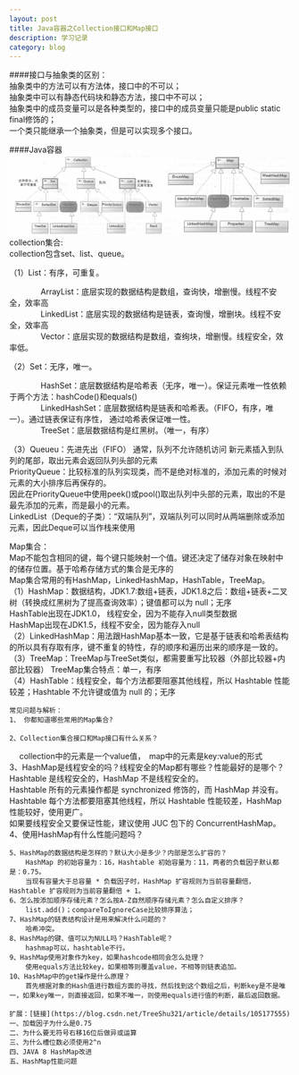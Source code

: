 ```yaml
---
layout: post
title: Java容器之Collection接口和Map接口
description: 学习记录
category: blog
---
```


####接口与抽象类的区别：  
抽象类中的方法可以有方法体，接口中的不可以；  
抽象类中可以有静态代码块和静态方法，接口中不可以；  
抽象类中的成员变量可以是各种类型的，接口中的成员变量只能是public static final修饰的；  
一个类只能继承一个抽象类，但是可以实现多个接口。  

####Java容器
![关系](/images/rongqi/1-1.PNG)  
collection集合:  
collection包含set、list、queue。  

（1）List：有序，可重复。  

　　　　ArrayList：底层实现的数据结构是数组，查询快，增删慢。线程不安全，效率高  
　　　　LinkedList：底层实现的数据结构是链表，查询慢，增删块。线程不安全，效率高  
　　　　Vector：底层实现的数据结构是数组，查绚块，增删慢。线程安全，效率低。  

（2）Set：无序，唯一。  

　　　　HashSet：底层数据结构是哈希表（无序，唯一）。保证元素唯一性依赖于两个方法：hashCode()和equals()  
　　　　LinkedHashSet：底层数据结构是链表和哈希表。（FIFO，有序，唯一）。通过链表保证有序性， 通过哈希表保证唯一性。  
　　　　TreeSet：底层数据结构是红黑树。（唯一，有序）  

（3）Queueu：先进先出（FIFO） 通常，队列不允许随机访问  新元素插入到队列的尾部，取出元素会返回队列头部的元素  
		PriorityQueue：比较标准的队列实现类，而不是绝对标准的，添加元素的时候对元素的大小排序后再保存的。  
		因此在PriorityQueue中使用peek()或pool()取出队列中头部的元素，取出的不是最先添加的元素，而是最小的元素。  
		LinkedList（Deque的子类）：“双端队列”，双端队列可以同时从两端删除或添加元素，因此Deque可以当作栈来使用  
		
Map集合：  
Map不能包含相同的键，每个键只能映射一个值。键还决定了储存对象在映射中的储存位置。基于哈希存储方式的集合是无序的  
Map集合常用的有HashMap，LinkedHashMap，HashTable，TreeMap。  
	（1）HashMap：数据结构，JDK1.7:数组+链表，JDK1.8之后：数组+链表+二叉树（转换成红黑树为了提高查询效率）；键值都可以为 null；无序  
		HashTable出现在JDK1.0， 线程安全，因为不能存入null类型数据  
		HashMap出现在JDK1.5，线程不安全，因为能存入null   
	（2）LinkedHashMap：用法跟HashMap基本一致，它是基于链表和哈希表结构的所以具有存取有序，键不重复的特性，存的顺序和遍历出来的顺序是一致的。  
	（3）TreeMap：TreeMap与TreeSet类似，都需要重写比较器（外部比较器+内部比较器） TreeMap集合特点：单一，有序  
	（4）HashTable：线程安全，每个方法都要阻塞其他线程，所以 Hashtable 性能较差；Hashtable 不允许键或值为 null 的；无序  
	

	常见问题与解析：  
	1、 你都知道哪些常用的Map集合?  

	2、Collection集合接口和Map接口有什么关系？  
　		collection中的元素是一个value值，　map中的元素是key:value的形式  
	3、HashMap是线程安全的吗？线程安全的Map都有哪些？性能最好的是哪个？  
		Hashtable 是线程安全的，HashMap 不是线程安全的。  
		Hashtable 所有的元素操作都是 synchronized 修饰的，而 HashMap 并没有。  
		Hashtable 每个方法都要阻塞其他线程，所以 Hashtable 性能较差，HashMap 性能较好，使用更广。  
		如果要线程安全又要保证性能，建议使用 JUC 包下的 ConcurrentHashMap。  
	4、使用HashMap有什么性能问题吗？  

	5、HashMap的数据结构是怎样的？默认大小是多少？内部是怎么扩容的？  
		HashMap 的初始容量为：16，Hashtable 初始容量为：11，两者的负载因子默认都是：0.75。  
		当现有容量大于总容量 * 负载因子时，HashMap 扩容规则为当前容量翻倍，Hashtable 扩容规则为当前容量翻倍 + 1。  
	6、怎么按添加顺序存储元素？怎么按A-Z自然顺序存储元素？怎么自定义排序？  
		list.add()；compareToIgnoreCase比较排序算法；  
	7、HashMap的链表结构设计是用来解决什么问题的？  
		哈希冲突。  
	8、HashMap的键、值可以为NULL吗？HashTable呢？  
		hashmap可以，hashtable不行。  
	9、HashMap使用对象作为key，如果hashcode相同会怎么处理？  
		使用equals方法比较key，如果相等则覆盖value，不相等则链表追加。  
	10、HashMap中的get操作是什么原理？  
		首先根据对象的Hash值进行数组方面的寻找，然后找到这个数组之后，判断key是不是唯一，如果key唯一，则直接返回，如果不唯一，则使用equals进行值的判断，最后返回数据。  

	扩展：[链接](https://blog.csdn.net/TreeShu321/article/details/105177555)
	一、加载因子为什么是0.75  
	二、为什么要无符号右移16位后做异或运算  
	三、为什么槽位数必须使用2^n  
	四、JAVA 8 HashMap改进  
	五、HashMap性能问题  